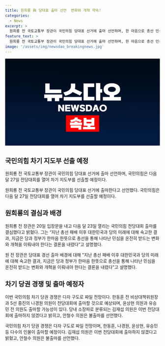 ```yaml
---
title: 원희룡 與 당대표 출마 선언  변화와 개혁 약속!
categories:
  - News
excerpt: >
  원희룡 전 국토교통부 장관이 국민의힘 당대표 선거에 출마 선언하며, 한 마음으로 총선 민심을 받들어야 한다고 강조했다. 다음 달에 열리는 전당대회에서는 차기 지도부를 선출할 예정이며, 한동훈, 나경원, 윤상현, 유승민 등이 출마할 전망이다. 당내에서는 김재섭 의원과 안철수 의원이 출마를 선언하지 않았다.
feature_text: >
  원희룡 전 국토교통부 장관이 국민의힘 당대표 선거에 출마 선언하며, 한 마음으로 총선 민심을 받들어야 한다고 강조했다. 다음 달에 열리는 전당대회에서는 차기 지도부를 선출할 예정이며, 한동훈, 나경원, 윤상현, 유승민 등이 출마할 전망이다. 당내에서는 김재섭 의원과 안철수 의원이 출마를 선언하지 않았다.
image: '/assets/img/newsdao_breakingnews.jpg'
---
```


<p><img src="/assets/img/newsdao_breakingnews.jpg" alt="pcversion 속보" /></p>

<h2 data-ke-size="size26">국민의힘 차기 지도부 선출 예정</h2>

<p>원희룡 전 국토교통부 장관이 국민의힘 당대표 선거에 출마 선언하며, 국민의힘은 다음 달 27일 전당대회를 열어 차기 지도부를 선출할 예정이다.</p>

<p data-ke-size="size16">원희룡 전 국토교통부 장관이 국민의힘 당대표 선거에 출마한다고 선언했다. 국민의힘은 다음 달 27일 전당대회를 열어 차기 지도부를 선출할 예정이다.</p>

<h2 data-ke-size="size26">원희룡의 결심과 배경</h2>

<p>원희룡 전 장관은 20일 입장문을 내고 다음 달 23일 열리는 국민의힘 전당대회 출마를 결심했다고 밝혔다. 그는 “지난 총선 패배 이후 대한민국과 당의 미래에 대해 숙고한 결과, 지금은 당과 정부가 한마음 한뜻으로 총선을 통해 나타난 민심을 온전히 받드는 변화와 개혁을 이뤄내야 한다는 결론을 내렸다”고 설명했다.</p>

<p data-ke-size="size16">원 전 장관은 당대표 경선 출마 배경에 대해 "지난 총선 패배 이후 대한민국과 당의 미래에 대해 숙고한 결과, 지금은 당과 정부가 한마음 한뜻으로 총선을 통해 나타난 민심을 온전히 받드는 변화와 개혁을 이뤄내야 한다는 결론을 내렸다"고 설명했다.</p>

<h2 data-ke-size="size26">차기 당권 경쟁 및 출마 예정자</h2>

<p>이번 국민의힘 차기 당권 경쟁은 다자 구도로 짜일 전망이다. 한동훈 전 비상대책위원장과 5선 중진의 나경원 의원이 전당대회에 출마할 것으로 예상되며, 윤상현 의원과 유승민 전 의원도 출마할 가능성이 있다. 당내 소장파로 분류되는 김재섭 의원은 이번 전당대회에 출마하지 않겠다고 밝히고, 안철수 의원은 불출마를 선언했다.</p>

<p data-ke-size="size16">국민의힘 차기 당권 경쟁은 다자 구도로 짜일 전망이며, 한동훈, 나경원, 윤상현, 유승민 등 다수의 인물이 출마할 예정이다. 김재섭 의원은 이번 전당대회에 출마하지 않겠다고 밝혔고, 안철수 의원은 불출마를 선언했다.</p>

